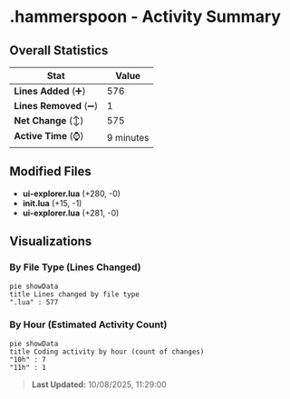 # .hammerspoon - Activity Summary 

## Overall Statistics

| Stat                   | Value                                                             |
| ---------------------- | ----------------------------------------------------------------- |
| **Lines Added** (➕)   | 576                                          |
| **Lines Removed** (➖) | 1                                        |
| **Net Change** (↕)    | 575                |
| **Active Time** (⌚)   | 9 minutes |


## Modified Files
- **ui-explorer.lua** (+280, -0)
- **init.lua** (+15, -1)
- **ui-explorer.lua** (+281, -0)

## Visualizations

### By File Type (Lines Changed)

```mermaid
pie showData
title Lines changed by file type
".lua" : 577
```

### By Hour (Estimated Activity Count)

```mermaid
pie showData
title Coding activity by hour (count of changes)
"10h" : 7
"11h" : 1
```


> **Last Updated:** 10/08/2025, 11:29:00